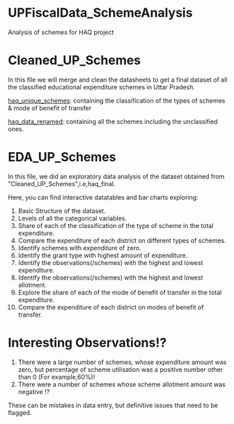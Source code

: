 # UPFiscalData_SchemeAnalysis
Analysis of schemes for HAQ project


# Cleaned_UP_Schemes
In this file we will merge and clean the datasheets to get a final dataset of all the classified educational expenditure schemes in Uttar Pradesh. 

[haq_unique_schemes](https://docs.google.com/spreadsheets/d/1lB9C6dZIJZErvjn4wwSXCK_qtyAOP9JY/edit?usp=sharing&ouid=107918389837609878151&rtpof=true&sd=true): containing the classification of the types of schemes & mode of benefit of transfer


[haq_data_renamed](https://docs.google.com/spreadsheets/d/1NxPfBjU9QD2y8f-EEAX9TMgOuK1T3err/edit?usp=sharing&ouid=107918389837609878151&rtpof=true&sd=true): containing all the schemes including the unclassified ones. 


# EDA_UP_Schemes

In this file, we did an exploratory data analysis of the dataset obtained from "Cleaned_UP_Schemes",i.e,haq_final.

Here, you can find interactive datatables and bar charts exploring:

1. Basic Structure of the dataset.
2. Levels of all the categorical variables.
3. Share of each of the classification of the type of scheme in the total expenditure.
4. Compare the expenditure of each district on different types of schemes.
5. Identify schemes with expenditure of zero.
6. Identify the grant type with highest amount of expenditure.
7. Identify the observations(/schemes) with the highest and lowest expenditure.
8. Identify the observations(/schemes) with the highest and lowest allotment.
9. Explore the share of each of the mode of benefit of transfer in the total expenditure.
10. Compare the expenditure of each district on modes of benefit of transfer.


# Interesting Observations!?

1. There were a large number of schemes, whose expenditure amount was zero, but percentage of scheme utilisation was a positive number other than 0 (For example,60%)!
2. There were a number of schemes whose scheme allotment amount was negative !? 

These can be mistakes in data entry, but definitive issues that need to be flagged.

